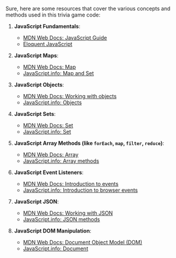 Sure, here are some resources that cover the various concepts and methods used in this trivia game code:

1. **JavaScript Fundamentals**:
   - [MDN Web Docs: JavaScript Guide](https://developer.mozilla.org/en-US/docs/Web/JavaScript/Guide)
   - [Eloquent JavaScript](https://eloquentjavascript.net/)

2. **JavaScript Maps**:
   - [MDN Web Docs: Map](https://developer.mozilla.org/en-US/docs/Web/JavaScript/Reference/Global_Objects/Map)
   - [JavaScript.info: Map and Set](https://javascript.info/map-set)

3. **JavaScript Objects**:
   - [MDN Web Docs: Working with objects](https://developer.mozilla.org/en-US/docs/Web/JavaScript/Guide/Working_with_Objects)
   - [JavaScript.info: Objects](https://javascript.info/object)

4. **JavaScript Sets**:
   - [MDN Web Docs: Set](https://developer.mozilla.org/en-US/docs/Web/JavaScript/Reference/Global_Objects/Set)
   - [JavaScript.info: Set](https://javascript.info/map-set#set)

5. **JavaScript Array Methods (like `forEach`, `map`, `filter`, `reduce`)**:
   - [MDN Web Docs: Array](https://developer.mozilla.org/en-US/docs/Web/JavaScript/Reference/Global_Objects/Array)
   - [JavaScript.info: Array methods](https://javascript.info/array-methods)

6. **JavaScript Event Listeners**:
   - [MDN Web Docs: Introduction to events](https://developer.mozilla.org/en-US/docs/Learn/JavaScript/Building_blocks/Events)
   - [JavaScript.info: Introduction to browser events](https://javascript.info/introduction-browser-events)

7. **JavaScript JSON**:
   - [MDN Web Docs: Working with JSON](https://developer.mozilla.org/en-US/docs/Learn/JavaScript/Objects/JSON)
   - [JavaScript.info: JSON methods](https://javascript.info/json)

8. **JavaScript DOM Manipulation**:
   - [MDN Web Docs: Document Object Model (DOM)](https://developer.mozilla.org/en-US/docs/Web/API/Document_Object_Model/Introduction)
   - [JavaScript.info: Document](https://javascript.info/dom-nodes)

